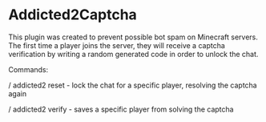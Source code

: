 # Addicted2Captcha
This plugin was created to prevent possible bot spam on Minecraft servers. The first time a player joins the server, they will receive a captcha verification by writing a random generated code in order to unlock the chat.

Commands:

/ addicted2 reset - lock the chat for a specific player, resolving the captcha again

/ addicted2 verify - saves a specific player from solving the captcha
